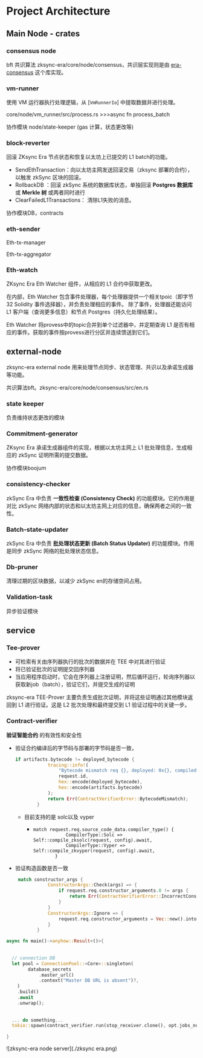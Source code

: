 # Project Architecture

## Main Node - crates

### consensus node

bft 共识算法 zksync-era/core/node/consensus，共识层实现则是由 [era-consensus](https://github.com/matter-labs/era-consensus) 这个库实现。

### vm-runner

使用 VM 运行器执行处理逻辑，从 [`VmRunnerIo`] 中提取数据并进行处理。

core/node/vm_runner/src/process.rs >>>async fn  process_batch

协作模块 node/state-keeper (gas 计算，状态更改等)

### block-reverter

回滚 ZKsync Era 节点状态和恢复以太坊上已提交的 L1 batch的功能。

* SendEthTransaction：向以太坊主网发送回滚交易（zksync 部署的合约），以触发 zkSync 区块的回滚。
* RollbackDB ：回滚 zkSync 系统的数据库状态，单独回滚 **Postgres 数据库** 或 **Merkle 树** 或两者同时进行
* ClearFailedL1Transactions： 清除L1失败的消息。

协作模块DB，contracts

### eth-sender

Eth-tx-manager 

Eth-tx-aggregator

### Eth-watch 

ZKsync Era Eth Watcher 组件，从相应的 L1 合约中获取更改。

在内部，Eth Watcher 包含事件处理器，每个处理器提供一个相关tpoic（即字节 32 Solidity 事件选择器），并负责处理相应的事件。 除了事件，处理器还能访问 L1 客户端（查询更多信息）和节点 Postgres（持久化处理结果）。

Eth Watcher 将provess中的topic合并到单个过滤器中，并定期查询 L1 是否有相应的事件。获取的事件按provess进行分区并连续馈送到它们。

## external-node

zksync-era  external node 用来处理节点同步、状态管理、共识以及承诺生成器等功能。

共识算法bft。zksync-era/core/node/consensus/src/en.rs

### state keeper 

负责维持状态更改的模块

### Commitment-generator 

ZKsync Era 承诺生成器组件的实现，根据以太坊主网上 L1 批处理信息，生成相应的 zkSync 证明所需的提交数据。

协作模块boojum

### consistency-checker

zkSync Era 中负责 **一致性检查 (Consistency Check)** 的功能模块。它的作用是对比 zkSync 网络内部的状态和以太坊主网上对应的信息，确保两者之间的一致性。

### Batch-state-updater

zkSync Era 中负责 **批处理状态更新 (Batch Status Updater)** 的功能模块。作用是同步 zkSync 网络的批处理状态信息。

### Db-pruner 

清理过期的区块数据，以减少 zkSync en的存储空间占用。

### Validation-task

异步验证模块

## service 

### Tee-prover

* 可检索有关由序列器执行的批次的数据并在 TEE 中对其进行验证
* 将已验证批次的证明提交回序列器
* 当应用程序启动时，它会在序列器上注册证明，然后循环运行，轮询序列器以获取新job（batch），验证它们，并提交生成的证明

zksync-era TEE-Prover 主要负责生成批次证明，并将这些证明通过其他模块返回到 L1 进行验证。这是 L2 批次处理和最终提交到 L1 验证过程中的关键一步。

### Contract-verifier

**验证智能合约** 的有效性和安全性

* 验证合约编译后的字节码与部署的字节码是否一致，

  ```rust
  if artifacts.bytecode != deployed_bytecode {
              tracing::info!(
                  "Bytecode mismatch req {}, deployed: 0x{}, compiled 0x{}",
                  request.id,
                  hex::encode(deployed_bytecode),
                  hex::encode(artifacts.bytecode)
              );
              return Err(ContractVerifierError::BytecodeMismatch);
          }
  ```

  * 目前支持的是 solc以及 vyper

    * ```rsut
      match request.req.source_code_data.compiler_type() {
                  CompilerType::Solc => Self::compile_zksolc(request, config).await,
                  CompilerType::Vyper => Self::compile_zkvyper(request, config).await,
              }
      ```

      

* 验证构造函数是否一致

  ```rust
   match constructor_args {
              ConstructorArgs::Check(args) => {
                  if request.req.constructor_arguments.0 != args {
                      return Err(ContractVerifierError::IncorrectConstructorArguments);
                  }
              }
              ConstructorArgs::Ignore => {
                  request.req.constructor_arguments = Vec::new().into();
              }
          }
  ```

  

```rust
async fn main()->anyhow::Result<()>{
  
  
  // connection DB
  let pool = ConnectionPool::<Core>::singleton(
        database_secrets
            .master_url()
            .context("Master DB URL is absent")?,
    )
    .build()
    .await
    .unwrap();
  
  
  ... do something...
  tokio::spawn(contract_verifier.run(stop_receiver.clone(), opt.jobs_number)),
  
}
```

![zksync-era node server](./zksync era.png)
